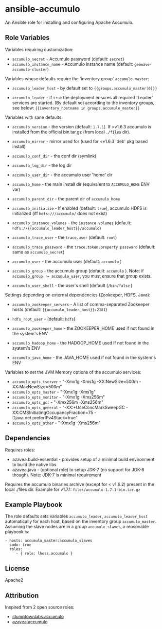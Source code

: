 # ansible-accumulo
An Ansible role for installing and configuring Apache Accumulo.


## Role Variables

Variables requiring customization:

- `accumulo_secret` - Accumulo password (default: `secret`)
- `accumulo_instance_name` - Accumulo instance name (default: `geowave-accumulo-cluster`)

Variables whose defaults require the 'inventory group' `accumulo_master`:

- `accumulo_leader_host` - by default set to `{{groups.accumulo_master[0]}}`

- `accumulo_leader` - if `true` the deployment ensures all required 'Leader' services are started. 
                      (By default set according to the inventory groups, see below: 
                       `{{inventory_hostname in groups.accumulo_master}}`

Variables with sane defaults: 

- `accumulo_version` - the version (default: `1.7.1`). If >v1.6.3 accumulo is installed from the official bin.tar.gz (from local `./files` dir).
- `accumulo_mirror` - mirror used for (used for <v1.6.3 'deb' pkg based install)
- `accumulo_conf_dir` - the conf dir (symlink)
- `accumulo_log_dir` - the log dir
- `accumulo_user_dir` - the accumulo user 'home' dir
- `accumulo_home` - the main install dir (equivalent to `ACCUMULO_HOME` ENV var)
- `accumulo_parent_dir` - the parent dir of `accumulo_home`

- `accumulo_initialize` - If enabled (default: `true`), accumulo HDFS is initialized (iff  `hdfs:///accumulo/` does not exist)
- `accumulo_instance_volumes` - the `instance.volumes` (default: `hdfs://{{accumulo_leader_host}}/accumulo`)
- `accumulo_trace_user` - the `trace.user` (default: `root`)
- `accumulo_trace_password` - the `trace.token.property.password` (default: same as `accumulo_secret`)
- `accumulo_user` - the accumulo user (default: `accumulo` )
- `accumulo_group` - the accumulo group (default: `accumulo` ). Note: if `accumulo_group != accumulo_user`, you must ensure that group exists.
- `accumulo_user_shell` - the user's shell (default (`/bin/false` )


Settings depending on external dependencies (Zookeeper, HDFS, Java):

- `accumulo_zookeeper_servers` - A list of comma-separated Zookeeper hosts (default: `{{accumulo_leader_host}}:2181`)
- `hdfs_root_user` - (default: `hdfs`)

- `accumulo_zookeeper_home` - the ZOOKEEPER_HOME used if not found in the system's ENV
- `accumulo_hadoop_home` - the HADOOP_HOME used if not found in the system's ENV
- `accumulo_java_home` - the JAVA_HOME used if not found in the system's ENV


Variables to set the JVM Memory options of the accumulo services:

- `accumulo_opts_tserver` - "-Xmx1g -Xms1g -XX:NewSize=500m -XX:MaxNewSize=500m"
- `accumulo_opts_master`  - "-Xmx1g -Xms1g"
- `accumulo_opts_monitor` - "-Xmx1g -Xms256m"
- `accumulo_opts_gc:`     - "-Xmx256m -Xms256m"
- `accumulo_opts_general` - "-XX:+UseConcMarkSweepGC -XX:CMSInitiatingOccupancyFraction=75 -Djava.net.preferIPv4Stack=true"
- `accumulo_opts_other`   -  "-Xmx1g -Xms256m"



## Dependencies

Requires roles:

- azavea.build-essential - provides setup of a minimal build environment to build the native libs
- azavea.java - (optional role) to setup JDK-7 (no support for JDK-8 though). Note: JDK-7 is minimal requirement

Requires the accumulo binaries archive (except for < v1.6.2) present in the local ./files dir. Example for v1.7.1: `files/accumulo-1.7.1-bin.tar.gz`

## Example Playbook
The role defaults sets variables `accumulo_leader`, `accumulo_leader_host` 
automatically for each host, based on the inventory group `accumulo_master`.
Assuming the slave nodes are in a group `accumulo_slaves`, a reasonable playbook is:
    
    - hosts: accumulo_master:accumulo_slaves
      sudo: true
      roles:
         - { role: lhoss.accumulo }


## License
Apache2

## Attribution
Inspired from 2 open source roles:

* [stumptownlabs.accumulo](https://github.com/stumptownlabs/ansible-accumulo)
* [azavea.accumulo](https://github.com/azavea/ansible-accumulo)
